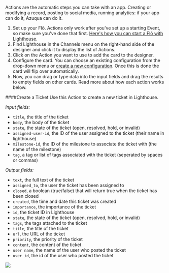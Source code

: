 Actions are the automatic steps you can take with an app. Creating or modifying a record, posting to social media, running analytics: if your app can do it, Azuqua can do it. 

1. Set up your Flõ. Actions only work after you've set up a starting Event, so make sure you've done that first. [Here's how you can start a Flõ with Lighthouse]().
2. Find Lighthouse in the Channels menu on the right-hand side of the designer and click it to display the list of Actions.
3. Click on the Action you want to use to add the card to the designer. 
4. Configure the card. You can choose an existing configuration from the drop-down menu or [create a new configuration](). Once this is done the card will flip over automatically. 
5. Now, you can drag or type data into the input fields and drag the results to empty fields on other cards. Read more about how each action works below.

####Create a Ticket
Use this Action to create a new ticket in Lighthouse.

*Input fields:*

* `title`, the title of the ticket
* `body`, the body of the ticket
* `state`, the state of the ticket (open, resolved, hold, or invalid)
* `assigned-user-id`, the ID of the user assigned to the ticket (their name in lighthouse)
* `milestone-id`, the ID of the milestone to associate the ticket with (the name of the milestone)
* `tag`, a tag or list of tags associated with the ticket (seperated by spaces or commas)

*Output fields:*

* `text`, the full text of the ticket
* `assigned_to`, the user the ticket has been assigned to
* `closed`, a boolean (true/false) that will return true when the ticket has been closed
* `created`, the time and date this ticket was created
* `importance`, the importance of the ticket
* `id`, the ticket ID in Lighthouse
* `state`, the state of the ticket (open, resolved, hold, or invalid)
* `tags`, the tags attached to the ticket
* `title`, the title of the ticket
* `url`, the URL of the ticket
* `priority`, the priority of the ticket
* `content`, the content of the ticket
* `user name`, the name of the user who posted the ticket
* `user id`, the id of the user who posted the ticket

<div>
    <div style="width: 60%; float: left; margin-right: 10px">
    </div>
    <div style="width: 30%, float: left">
    	<img src="https://s3.amazonaws.com/azuqua_static/help-center/Channels/lighthouse/lighthouse-action-1.png"></img>
    </div>
</div>

